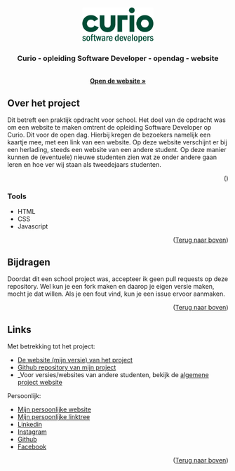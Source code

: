 <a name="readme-top"></a>

<!-- Project logo -->
<br />
<div align="center">
  <a href="https://github.com/aarondeklerk/Curio-SoftwareDeveloper-Opendag-Website">
    <img src="images/Curio-SoftwareDevelopers-Logo.png" alt="Logo" height="80">
  </a>

<h3 align="center">Curio - opleiding Software Developer - opendag - website</h3>

  <p align="center">
    <br />
    <a href="https://aarondeklerk.github.io/Curio-SoftwareDeveloper-Opendag-Website/"><strong>Open de website »</strong></a>
  </p>
</div>

<!-- Over het project -->

## Over het project

Dit betreft een praktijk opdracht voor school. Het doel van de opdracht was om een website te maken omtrent de opleiding Software Developer op Curio. Dit voor de open dag. Hierbij kregen de bezoekers namelijk een kaartje mee, met een link van een website. Op deze website verschijnt er bij een herlading, steeds een website van een andere student. Op deze manier kunnen de (eventuele) nieuwe studenten zien wat ze onder andere gaan leren en hoe ver wij staan als tweedejaars studenten.

<p align="right">(<a href="#readme-top"></a>)</p>

### Tools

- HTML
- CSS
- Javascript


<p align="right">(<a href="#readme-top">Terug naar boven</a>)</p>

<!-- Bijdragen -->

## Bijdragen

Doordat dit een school project was, accepteer ik geen pull requests op deze repository. Wel kun je een fork maken en daarop je eigen versie maken, mocht je dat willen. Als je een fout vind, kun je een issue ervoor aanmaken. 

<p align="right">(<a href="#readme-top">Terug naar boven</a>)</p>

<!-- Contact -->

## Links

Met betrekking tot het project:
- [De website (mijn versie) van het project](https://aarondeklerk.github.io/Curio-SoftwareDeveloper-Opendag-Website/)
- [Github repository van mijn project](https://github.com/aarondeklerk/Curio-SoftwareDeveloper-Opendag-Website)
- _Voor versies/websites van andere studenten, bekijk de [algemene project website](https://info.curio.codes/)

Persoonlijk:
- [Mijn persoonlijke website](https://www.aarondeklerk.nl)
- [Mijn persoonlijke linktree](https://www.aarondeklerk.nl/linktree)
- [Linkedin](https://www.linkedin.com/in/aaron-de-klerk/])
- [Instagram](https://www.instagram.com/aarondeklerk/)
- [Github](https://github.com/aarondeklerk/)
- [Facebook](https://www.facebook.com/aaron.deklerk.90/)

<p align="right">(<a href="#readme-top">Terug naar boven</a>)</p>



<!-- Markdown links & images -->
<!-- https://www.markdownguide.org/basic-syntax/#reference-style-links -->
